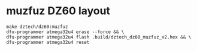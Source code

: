 # muzfuz DZ60 layout

```shell
make dztech/dz60:muzfuz
dfu-programmer atmega32u4 erase --force && \
dfu-programmer atmega32u4 flash .build/dztech_dz60_muzfuz_v2.hex && \
dfu-programmer atmega32u4 reset
```
